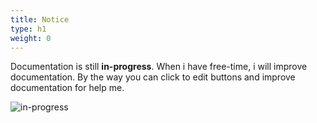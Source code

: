 ```yaml
---
title: Notice
type: h1
weight: 0
---
```


Documentation is still **in-progress**. When i have free-time, i will improve documentation.
By the way you can click to edit buttons and improve documentation for help me.

![in-progress](http://progressed.io/bar/70?title=&nbsp;in-progress)